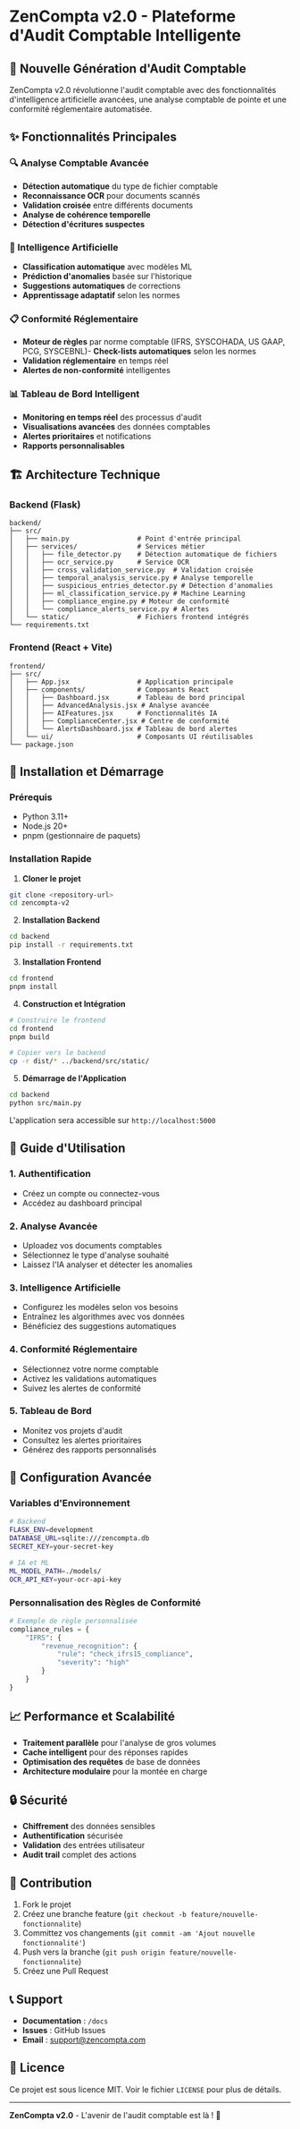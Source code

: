 # ZenCompta v2.0 - Plateforme d'Audit Comptable Intelligente

## 🚀 Nouvelle Génération d'Audit Comptable

ZenCompta v2.0 révolutionne l'audit comptable avec des fonctionnalités d'intelligence artificielle avancées, une analyse comptable de pointe et une conformité réglementaire automatisée.

## ✨ Fonctionnalités Principales

### 🔍 Analyse Comptable Avancée
- **Détection automatique** du type de fichier comptable
- **Reconnaissance OCR** pour documents scannés
- **Validation croisée** entre différents documents
- **Analyse de cohérence temporelle**
- **Détection d'écritures suspectes**

### 🤖 Intelligence Artificielle
- **Classification automatique** avec modèles ML
- **Prédiction d'anomalies** basée sur l'historique
- **Suggestions automatiques** de corrections
- **Apprentissage adaptatif** selon les normes

### 📋 Conformité Réglementaire
- **Moteur de règles** par norme comptable (IFRS, SYSCOHADA, US GAAP, PCG, SYSCEBNL)- **Check-lists automatiques** selon les normes
- **Validation réglementaire** en temps réel
- **Alertes de non-conformité** intelligentes

### 📊 Tableau de Bord Intelligent
- **Monitoring en temps réel** des processus d'audit
- **Visualisations avancées** des données comptables
- **Alertes prioritaires** et notifications
- **Rapports personnalisables**

## 🏗️ Architecture Technique

### Backend (Flask)
```
backend/
├── src/
│   ├── main.py                 # Point d'entrée principal
│   ├── services/               # Services métier
│   │   ├── file_detector.py    # Détection automatique de fichiers
│   │   ├── ocr_service.py      # Service OCR
│   │   ├── cross_validation_service.py  # Validation croisée
│   │   ├── temporal_analysis_service.py # Analyse temporelle
│   │   ├── suspicious_entries_detector.py # Détection d'anomalies
│   │   ├── ml_classification_service.py # Machine Learning
│   │   ├── compliance_engine.py # Moteur de conformité
│   │   └── compliance_alerts_service.py # Alertes
│   └── static/                 # Fichiers frontend intégrés
└── requirements.txt
```

### Frontend (React + Vite)
```
frontend/
├── src/
│   ├── App.jsx                 # Application principale
│   ├── components/             # Composants React
│   │   ├── Dashboard.jsx       # Tableau de bord principal
│   │   ├── AdvancedAnalysis.jsx # Analyse avancée
│   │   ├── AIFeatures.jsx      # Fonctionnalités IA
│   │   ├── ComplianceCenter.jsx # Centre de conformité
│   │   └── AlertsDashboard.jsx # Tableau de bord alertes
│   └── ui/                     # Composants UI réutilisables
└── package.json
```

## 🚀 Installation et Démarrage

### Prérequis
- Python 3.11+
- Node.js 20+
- pnpm (gestionnaire de paquets)

### Installation Rapide

1. **Cloner le projet**
```bash
git clone <repository-url>
cd zencompta-v2
```

2. **Installation Backend**
```bash
cd backend
pip install -r requirements.txt
```

3. **Installation Frontend**
```bash
cd frontend
pnpm install
```

4. **Construction et Intégration**
```bash
# Construire le frontend
cd frontend
pnpm build

# Copier vers le backend
cp -r dist/* ../backend/src/static/
```

5. **Démarrage de l'Application**
```bash
cd backend
python src/main.py
```

L'application sera accessible sur `http://localhost:5000`

## 🎯 Guide d'Utilisation

### 1. Authentification
- Créez un compte ou connectez-vous
- Accédez au dashboard principal

### 2. Analyse Avancée
- Uploadez vos documents comptables
- Sélectionnez le type d'analyse souhaité
- Laissez l'IA analyser et détecter les anomalies

### 3. Intelligence Artificielle
- Configurez les modèles selon vos besoins
- Entraînez les algorithmes avec vos données
- Bénéficiez des suggestions automatiques

### 4. Conformité Réglementaire
- Sélectionnez votre norme comptable
- Activez les validations automatiques
- Suivez les alertes de conformité

### 5. Tableau de Bord
- Monitez vos projets d'audit
- Consultez les alertes prioritaires
- Générez des rapports personnalisés

## 🔧 Configuration Avancée

### Variables d'Environnement
```bash
# Backend
FLASK_ENV=development
DATABASE_URL=sqlite:///zencompta.db
SECRET_KEY=your-secret-key

# IA et ML
ML_MODEL_PATH=./models/
OCR_API_KEY=your-ocr-api-key
```

### Personnalisation des Règles de Conformité
```python
# Exemple de règle personnalisée
compliance_rules = {
    "IFRS": {
        "revenue_recognition": {
            "rule": "check_ifrs15_compliance",
            "severity": "high"
        }
    }
}
```

## 📈 Performance et Scalabilité

- **Traitement parallèle** pour l'analyse de gros volumes
- **Cache intelligent** pour des réponses rapides
- **Optimisation des requêtes** de base de données
- **Architecture modulaire** pour la montée en charge

## 🔒 Sécurité

- **Chiffrement** des données sensibles
- **Authentification** sécurisée
- **Validation** des entrées utilisateur
- **Audit trail** complet des actions

## 🤝 Contribution

1. Fork le projet
2. Créez une branche feature (`git checkout -b feature/nouvelle-fonctionnalite`)
3. Committez vos changements (`git commit -am 'Ajout nouvelle fonctionnalité'`)
4. Push vers la branche (`git push origin feature/nouvelle-fonctionnalite`)
5. Créez une Pull Request

## 📞 Support

- **Documentation** : `/docs`
- **Issues** : GitHub Issues
- **Email** : support@zencompta.com

## 📄 Licence

Ce projet est sous licence MIT. Voir le fichier `LICENSE` pour plus de détails.

---

**ZenCompta v2.0** - L'avenir de l'audit comptable est là ! 🚀

